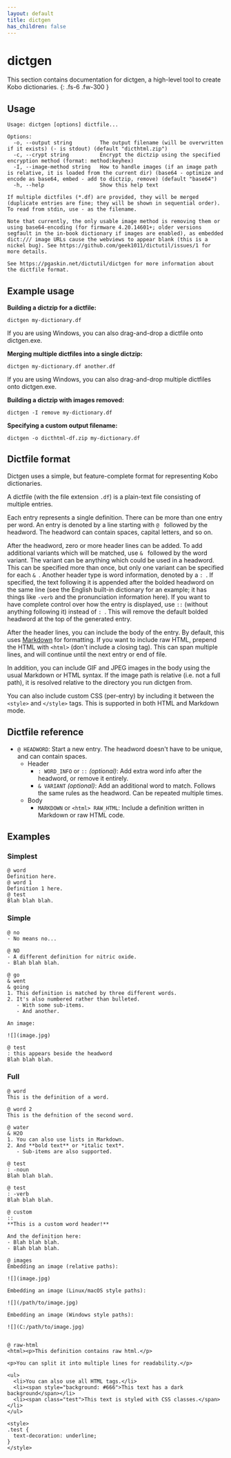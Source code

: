 ```yaml
---
layout: default
title: dictgen
has_children: false
---
```


# dictgen

This section contains documentation for dictgen, a high-level tool to create Kobo dictionaries.
{: .fs-6 .fw-300 }

## Usage

```
Usage: dictgen [options] dictfile...

Options:
  -o, --output string         The output filename (will be overwritten if it exists) (- is stdout) (default "dicthtml.zip")
  -c, --crypt string          Encrypt the dictzip using the specified encryption method (format: method:keyhex)
  -I, --image-method string   How to handle images (if an image path is relative, it is loaded from the current dir) (base64 - optimize and encode as base64, embed - add to dictzip, remove) (default "base64")
  -h, --help                  Show this help text

If multiple dictfiles (*.df) are provided, they will be merged (duplicate entries are fine; they will be shown in sequential order). To read from stdin, use - as the filename.

Note that currently, the only usable image method is removing them or using base64-encoding (for firmware 4.20.14601+; older versions segfault in the in-book dictionary if images are enabled), as embedded dict:/// image URLs cause the webviews to appear blank (this is a nickel bug). See https://github.com/geek1011/dictutil/issues/1 for more details.

See https://pgaskin.net/dictutil/dictgen for more information about the dictfile format.
```

## Example usage

**Building a dictzip for a dictfile:**

```
dictgen my-dictionary.df
```

If you are using Windows, you can also drag-and-drop a dictfile onto dictgen.exe. 

**Merging multiple dictfiles into a single dictzip:**

```
dictgen my-dictionary.df another.df
```

If you are using Windows, you can also drag-and-drop multiple dictfiles onto dictgen.exe. 

**Building a dictzip with images removed:**

```
dictgen -I remove my-dictionary.df
```

**Specifying a custom output filename:**

```
dictgen -o dicthtml-df.zip my-dictionary.df
```

## Dictfile format
Dictgen uses a simple, but feature-complete format for representing Kobo dictionaries.

A dictfile (with the file extension `.df`) is a plain-text file consisting of multiple entries.

Each entry represents a single definition. There can be more than one entry per word. An entry is denoted by a line starting with `@ ` followed by the headword. The headword can contain spaces, capital letters, and so on.

After the headword, zero or more header lines can be added. To add additional variants which will be matched, use `& ` followed by the word variant. The variant can be anything which could be used in a headword. This can be specified more than once, but only one variant can be specified for each `& `. Another header type is word information, denoted by a `: `. If specified, the text following it is appended after the bolded headword on the same line (see the English built-in dictionary for an example; it has things like `-verb` and the pronunciation information here). If you want to have complete control over how the entry is displayed, use `::` (without anything following it) instead of `: `. This will remove the default bolded headword at the top of the generated entry.

After the header lines, you can include the body of the entry. By default, this uses [Markdown](https://github.com/adam-p/markdown-here/wiki/Markdown-Cheatsheet) for formatting. If you want to include raw HTML, prepend the HTML with `<html>` (don't include a closing tag). This can span multiple lines, and will continue until the next entry or end of file.

In addition, you can include GIF and JPEG images in the body using the usual Markdown or HTML syntax. If the image path is relative (i.e. not a full path), it is resolved relative to the directory you run dictgen from.

You can also include custom CSS (per-entry) by including it between the `<style>` and `</style>` tags. This is supported in both HTML and Markdown mode.

## Dictfile reference

- `@ HEADWORD`: Start a new entry. The headword doesn't have to be unique, and can contain spaces.
  - Header
    - `: WORD_INFO` or `::` *(optional)*: Add extra word info after the headword, or remove it entirely.
    - `& VARIANT` *(optional)*: Add an additional word to match. Follows the same rules as the headword. Can be repeated multiple times.
  - Body
    - `MARKDOWN` or `<html> RAW_HTML`: Include a definition written in Markdown or raw HTML code.

## Examples

### Simplest

```
@ word
Definition here.
@ word 1
Definition 1 here.
@ test
Blah blah blah.
```

### Simple

```
@ no
- No means no...

@ NO
- A different definition for nitric oxide.
- Blah blah blah.

@ go
& went
& going
1. This definition is matched by three different words.
2. It's also numbered rather than bulleted.
   - With some sub-items.
   - And another.

An image:

![](image.jpg)

@ test
: this appears beside the headword
Blah blah blah.
```

### Full

```
@ word
This is the definition of a word.

@ word 2
This is the defnition of the second word.

@ water
& H2O
1. You can also use lists in Markdown.
2. And **bold text** or *italic text*.
   - Sub-items are also supported.

@ test
: -noun
Blah blah blah.

@ test
: -verb
Blah blah blah.

@ custom
::
**This is a custom word header!**

And the definition here:
- Blah blah blah.
- Blah blah blah.

@ images
Embedding an image (relative paths):

![](image.jpg)

Embedding an image (Linux/macOS style paths):

![](/path/to/image.jpg)

Embedding an image (Windows style paths):

![](C:/path/to/image.jpg)


@ raw-html
<html><p>This definition contains raw html.</p>

<p>You can split it into multiple lines for readability.</p>

<ul>
  <li>You can also use all HTML tags.</li>
  <li><span style="background: #666">This text has a dark background</span></li>
  <li><span class="test">This text is styled with CSS classes.</span></li>
</ul>

<style>
.test {
  text-decoration: underline;
}
</style>
```
